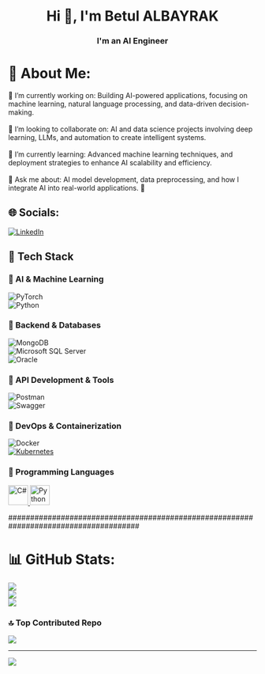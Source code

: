 <h1 align="center">Hi 👋, I'm Betul ALBAYRAK</h1>
<h3 align="center"> I'm an AI Engineer</h3>

# 💫 About Me:
🔭 I’m currently working on: Building AI-powered applications, focusing on machine learning, natural language processing, and data-driven decision-making. <br><br>👯 I’m looking to collaborate on: AI and data science projects involving deep learning, LLMs, and automation to create intelligent systems. <br><br>🌱 I’m currently learning: Advanced machine learning techniques, and deployment strategies to enhance AI scalability and efficiency. <br><br>💬 Ask me about: AI model development, data preprocessing, and how I integrate AI into real-world applications. 🚀


## 🌐 Socials:
[![LinkedIn](https://img.shields.io/badge/LinkedIn-%230077B5.svg?logo=linkedin&logoColor=white)](https://linkedin.com/in/bet%c3%bcl-albayrak-61725a185/) 


## 🚀 Tech Stack  

### 🔹 AI & Machine Learning  
![PyTorch](https://img.shields.io/badge/PyTorch-%23EE4C2C.svg?style=flat&logo=PyTorch&logoColor=white)  
![Python](https://img.shields.io/badge/Python-%233776AB.svg?style=flat&logo=python&logoColor=white)  

### 🔹 Backend & Databases  
![MongoDB](https://img.shields.io/badge/MongoDB-%234ea94b.svg?style=flat&logo=mongodb&logoColor=white)  
![Microsoft SQL Server](https://img.shields.io/badge/Microsoft%20SQL%20Server-%23CC2927.svg?style=flat&logo=microsoft-sql-server&logoColor=white)  
![Oracle](https://img.shields.io/badge/Oracle-%23F80000.svg?style=flat&logo=oracle&logoColor=white)  

### 🔹 API Development & Tools  
![Postman](https://img.shields.io/badge/Postman-FF6C37?style=flat&logo=postman&logoColor=white)  
![Swagger](https://img.shields.io/badge/-Swagger-%23Clojure?style=flat&logo=swagger&logoColor=white)  

### 🔹 DevOps & Containerization  
![Docker](https://img.shields.io/badge/docker-%230db7ed.svg?style=flat&logo=docker&logoColor=white)  
[![Kubernetes](https://img.shields.io/badge/Kubernetes-%23326CE5.svg?style=flat&logo=kubernetes&logoColor=white)](https://kubernetes.io/)  

### 🔹 Programming Languages  
<a href="https://en.wikipedia.org/wiki/C_Sharp_(programming_language)" target="_blank">  
  <img src="https://www.svgrepo.com/show/368620/c-sharp.svg" alt="C#" width="40" height="40"/>  
</a>  
<a href="https://www.python.org/" target="_blank">  
  <img src="https://www.svgrepo.com/show/374016/python.svg" alt="Python" width="40" height="40"/>  
</a>  


######################################################################################


# 📊 GitHub Stats:
![](https://github-readme-stats.vercel.app/api?username=betulalbayrak1999&theme=blueberry&hide_border=false&include_all_commits=true&count_private=true)<br/>
![](https://github-readme-streak-stats.herokuapp.com/?user=betulalbayrak1999&theme=blueberry&hide_border=false)<br/>
![](https://github-readme-stats.vercel.app/api/top-langs/?username=betulalbayrak1999&theme=blueberry&hide_border=false&include_all_commits=true&count_private=true&layout=compact)



### 🔝 Top Contributed Repo
![](https://github-contributor-stats.vercel.app/api?username=betulalbayrak1999&limit=5&theme=dark&combine_all_yearly_contributions=true)

---
[![](https://visitcount.itsvg.in/api?id=betulalbayrak1999&icon=0&color=0)](https://visitcount.itsvg.in)

<!-- Proudly created with GPRM ( https://gprm.itsvg.in ) -->

